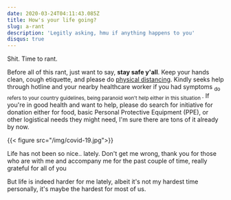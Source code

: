 ```yaml
---
date: 2020-03-24T04:11:43.085Z
title: How's your life going?
slug: a-rant
description: 'Legitly asking, hmu if anything happens to you'
disqus: true
---
```

Shit. Time to rant.

Before all of this rant, just want to say, <b>stay safe y'all</b>. Keep your hands clean, cough etiquette, and please do [physical distancing](https://globalnews.ca/news/6717166/what-is-physical-distancing/ "yeah they recently changed the term"). Kindly seeks help through hotline and your nearby healthcare worker if you had symptoms <sub> do refers to your country guidelines, being paranoid won't help either in this situation </sub>. If you're in good health and want to help, please do search for initiative for donation either for food, basic Personal Protective Equipment (PPE), or other logistical needs they might need, I'm sure there are tons of it already by now.

{{< figure src="/img/covid-19.jpg">}}

Life has not been so nice.. lately. Don't get me wrong, thank you for those who are with me and accompany me for the past couple of time, really grateful for all of you

But life is indeed harder for me lately, albeit it's not my hardest time personally, it's maybe the hardest for most of us.